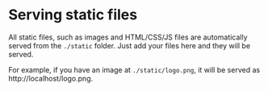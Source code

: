 # Serving static files

All static files, such as images and HTML/CSS/JS files are automatically served from the `./static` folder. Just add your files here and they will be served.

For example, if you have an image at `./static/logo.png`, it will be served as http://localhost/logo.png.
